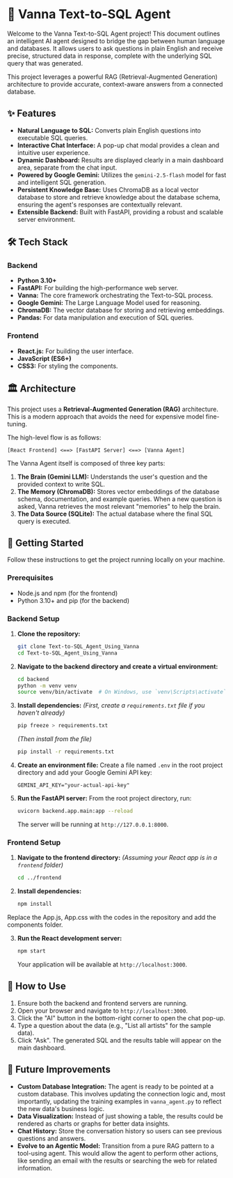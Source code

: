 # 🤖 Vanna Text-to-SQL Agent

Welcome to the Vanna Text-to-SQL Agent project\! This document outlines an intelligent AI agent designed to bridge the gap between human language and databases. It allows users to ask questions in plain English and receive precise, structured data in response, complete with the underlying SQL query that was generated.

This project leverages a powerful RAG (Retrieval-Augmented Generation) architecture to provide accurate, context-aware answers from a connected database.

## ✨ Features

  * **Natural Language to SQL:** Converts plain English questions into executable SQL queries.
  * **Interactive Chat Interface:** A pop-up chat modal provides a clean and intuitive user experience.
  * **Dynamic Dashboard:** Results are displayed clearly in a main dashboard area, separate from the chat input.
  * **Powered by Google Gemini:** Utilizes the `gemini-2.5-flash` model for fast and intelligent SQL generation.
  * **Persistent Knowledge Base:** Uses ChromaDB as a local vector database to store and retrieve knowledge about the database schema, ensuring the agent's responses are contextually relevant.
  * **Extensible Backend:** Built with FastAPI, providing a robust and scalable server environment.

## 🛠️ Tech Stack

### Backend

  * **Python 3.10+**
  * **FastAPI:** For building the high-performance web server.
  * **Vanna:** The core framework orchestrating the Text-to-SQL process.
  * **Google Gemini:** The Large Language Model used for reasoning.
  * **ChromaDB:** The vector database for storing and retrieving embeddings.
  * **Pandas:** For data manipulation and execution of SQL queries.

### Frontend

  * **React.js:** For building the user interface.
  * **JavaScript (ES6+)**
  * **CSS3:** For styling the components.

## 🏛️ Architecture

This project uses a **Retrieval-Augmented Generation (RAG)** architecture. This is a modern approach that avoids the need for expensive model fine-tuning.

The high-level flow is as follows:

`[React Frontend] <==> [FastAPI Server] <==> [Vanna Agent]`

The Vanna Agent itself is composed of three key parts:

1.  **The Brain (Gemini LLM):** Understands the user's question and the provided context to write SQL.
2.  **The Memory (ChromaDB):** Stores vector embeddings of the database schema, documentation, and example queries. When a new question is asked, Vanna retrieves the most relevant "memories" to help the brain.
3.  **The Data Source (SQLite):** The actual database where the final SQL query is executed.

## 🚀 Getting Started

Follow these instructions to get the project running locally on your machine.

### Prerequisites

  * Node.js and npm (for the frontend)
  * Python 3.10+ and pip (for the backend)

### Backend Setup

1.  **Clone the repository:**

    ```bash
    git clone Text-to-SQL_Agent_Using_Vanna
    cd Text-to-SQL_Agent_Using_Vanna
    ```

2.  **Navigate to the backend directory and create a virtual environment:**

    ```bash
    cd backend
    python -m venv venv
    source venv/bin/activate  # On Windows, use `venv\Scripts\activate`
    ```

3.  **Install dependencies:**
    *(First, create a `requirements.txt` file if you haven't already)*

    ```bash
    pip freeze > requirements.txt
    ```

    *(Then install from the file)*

    ```bash
    pip install -r requirements.txt
    ```

4.  **Create an environment file:**
    Create a file named `.env` in the root project directory and add your Google Gemini API key:

    ```
    GEMINI_API_KEY="your-actual-api-key"
    ```

5.  **Run the FastAPI server:**
    From the root project directory, run:

    ```bash
    uvicorn backend.app.main:app --reload
    ```

    The server will be running at `http://127.0.0.1:8000`.

### Frontend Setup

1.  **Navigate to the frontend directory:**
    *(Assuming your React app is in a `frontend` folder)*

    ```bash
    cd ../frontend 
    ```

2.  **Install dependencies:**

    ```bash
    npm install
    ```
Replace the App.js, App.css with the codes in the repository and add the components folder.

3.  **Run the React development server:**

    ```bash
    npm start
    ```

    Your application will be available at `http://localhost:3000`.

## 📖 How to Use

1.  Ensure both the backend and frontend servers are running.
2.  Open your browser and navigate to `http://localhost:3000`.
3.  Click the "AI" button in the bottom-right corner to open the chat pop-up.
4.  Type a question about the data (e.g., "List all artists" for the sample data).
5.  Click "Ask". The generated SQL and the results table will appear on the main dashboard.

## 🔮 Future Improvements

  * **Custom Database Integration:** The agent is ready to be pointed at a custom database. This involves updating the connection logic and, most importantly, updating the training examples in `vanna_agent.py` to reflect the new data's business logic.
  * **Data Visualization:** Instead of just showing a table, the results could be rendered as charts or graphs for better data insights.
  * **Chat History:** Store the conversation history so users can see previous questions and answers.
  * **Evolve to an Agentic Model:** Transition from a pure RAG pattern to a tool-using agent. This would allow the agent to perform other actions, like sending an email with the results or searching the web for related information.

